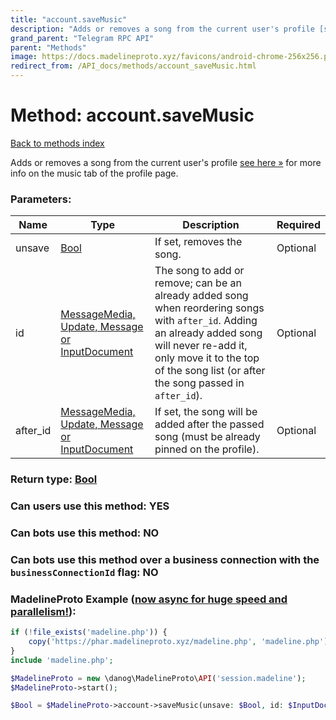 ```yaml
---
title: "account.saveMusic"
description: "Adds or removes a song from the current user's profile [see here »](https://core.telegram.org/api/profile#music) for more info on the music tab of the profile page."
grand_parent: "Telegram RPC API"
parent: "Methods"
image: https://docs.madelineproto.xyz/favicons/android-chrome-256x256.png
redirect_from: /API_docs/methods/account_saveMusic.html
---
```

# Method: account.saveMusic
[Back to methods index](index.html)



Adds or removes a song from the current user's profile [see here »](https://core.telegram.org/api/profile#music) for more info on the music tab of the profile page.

### Parameters:

| Name     |    Type       | Description | Required |
|----------|---------------|-------------|----------|
|unsave|[Bool](/API_docs/types/Bool.html) | If set, removes the song. | Optional|
|id|[MessageMedia, Update, Message or InputDocument](/API_docs/types/InputDocument.html) | The song to add or remove; can be an already added song when reordering songs with `after_id`. Adding an already added song will never re-add it, only move it to the top of the song list (or after the song passed in `after_id`). | Optional|
|after\_id|[MessageMedia, Update, Message or InputDocument](/API_docs/types/InputDocument.html) | If set, the song will be added after the passed song (must be already pinned on the profile). | Optional|


### Return type: [Bool](/API_docs/types/Bool.html)

### Can users use this method: **YES**


### Can bots use this method: **NO**


### Can bots use this method over a business connection with the `businessConnectionId` flag: **NO**


### MadelineProto Example ([now async for huge speed and parallelism!](https://docs.madelineproto.xyz/docs/ASYNC.html)):


```php
if (!file_exists('madeline.php')) {
    copy('https://phar.madelineproto.xyz/madeline.php', 'madeline.php');
}
include 'madeline.php';

$MadelineProto = new \danog\MadelineProto\API('session.madeline');
$MadelineProto->start();

$Bool = $MadelineProto->account->saveMusic(unsave: $Bool, id: $InputDocument, after_id: $InputDocument, );
```


